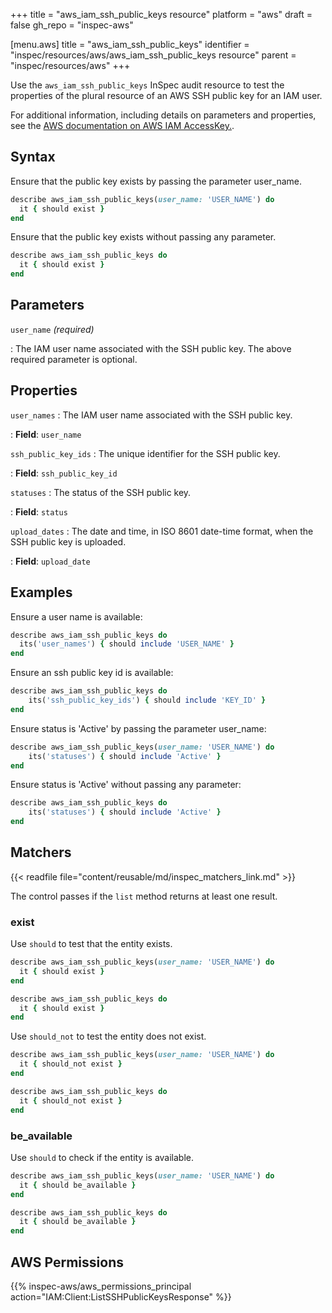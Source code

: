 +++
title = "aws_iam_ssh_public_keys resource"
platform = "aws"
draft = false
gh_repo = "inspec-aws"

[menu.aws]
title = "aws_iam_ssh_public_keys"
identifier = "inspec/resources/aws/aws_iam_ssh_public_keys resource"
parent = "inspec/resources/aws"
+++

Use the `aws_iam_ssh_public_keys` InSpec audit resource to test the properties of the plural resource of an AWS SSH public key for an IAM user.

For additional information, including details on parameters and properties, see the [AWS documentation on AWS IAM AccessKey.](https://docs.aws.amazon.com/AWSCloudFormation/latest/UserGuide/aws-properties-iam-accesskey.html).

## Syntax

Ensure that the public key exists by passing the parameter user_name.

```ruby
describe aws_iam_ssh_public_keys(user_name: 'USER_NAME') do
  it { should exist }
end
```

Ensure that the public key exists without passing any parameter.

```ruby
describe aws_iam_ssh_public_keys do
  it { should exist }
end
```

## Parameters

`user_name` _(required)_

: The IAM user name associated with the SSH public key. The above required parameter is optional.

## Properties

`user_names`
: The IAM user name associated with the SSH public key.

: **Field**: `user_name`

`ssh_public_key_ids`
: The unique identifier for the SSH public key.

: **Field**: `ssh_public_key_id`

`statuses`
: The status of the SSH public key.

: **Field**: `status`

`upload_dates`
: The date and time, in ISO 8601 date-time format, when the SSH public key is uploaded.

: **Field**: `upload_date`

## Examples

Ensure a user name is available:

```ruby
describe aws_iam_ssh_public_keys do
  its('user_names') { should include 'USER_NAME' }
end
```

Ensure an ssh public key id is available:

```ruby
describe aws_iam_ssh_public_keys do
    its('ssh_public_key_ids') { should include 'KEY_ID' }
end
```

Ensure status is 'Active' by passing the parameter user_name:

```ruby
describe aws_iam_ssh_public_keys(user_name: 'USER_NAME') do
    its('statuses') { should include 'Active' }
end
```

Ensure status is 'Active' without passing any parameter:

```ruby
describe aws_iam_ssh_public_keys do
    its('statuses') { should include 'Active' }
end
```

## Matchers

{{< readfile file="content/reusable/md/inspec_matchers_link.md" >}}

The control passes if the `list` method returns at least one result.

### exist

Use `should` to test that the entity exists.

```ruby
describe aws_iam_ssh_public_keys(user_name: 'USER_NAME') do
  it { should exist }
end
```

```ruby
describe aws_iam_ssh_public_keys do
  it { should exist }
end
```

Use `should_not` to test the entity does not exist.

```ruby
describe aws_iam_ssh_public_keys(user_name: 'USER_NAME') do
  it { should_not exist }
end
```

```ruby
describe aws_iam_ssh_public_keys do
  it { should_not exist }
end
```

### be_available

Use `should` to check if the entity is available.

```ruby
describe aws_iam_ssh_public_keys(user_name: 'USER_NAME') do
  it { should be_available }
end
```

```ruby
describe aws_iam_ssh_public_keys do
  it { should be_available }
end
```

## AWS Permissions

{{% inspec-aws/aws_permissions_principal action="IAM:Client:ListSSHPublicKeysResponse" %}}
